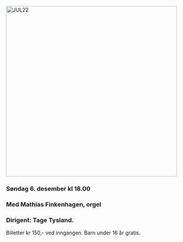 <img width="467" alt="JUL22" src="https://user-images.githubusercontent.com/55960818/197812183-41c965ac-e001-4a25-8102-490c8f8f5a19.png">

### Søndag 6. desember kl 18.00
### Med Mathias Finkenhagen, orgel
### Dirigent: Tage Tysland. 
Billetter kr 150,- ved inngangen.
Barn under 16 år gratis.
